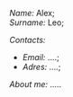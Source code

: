 *Name:* Alex;\
*Surname:* Leo;

*Contacts:*
- *Email:* ....;
- *Adres:* ....;

*About me:* .....



